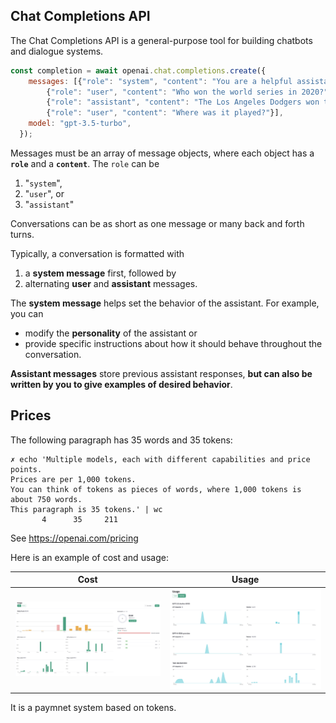 ## Chat Completions API

The Chat Completions API is a general-purpose tool for building chatbots and dialogue systems.

```js
const completion = await openai.chat.completions.create({
    messages: [{"role": "system", "content": "You are a helpful assistant."},
        {"role": "user", "content": "Who won the world series in 2020?"},
        {"role": "assistant", "content": "The Los Angeles Dodgers won the World Series in 2020."},
        {"role": "user", "content": "Where was it played?"}],
    model: "gpt-3.5-turbo",
  });
```

Messages must be an array of message objects, where each object has a **`role`** and a **`content`**. 
The `role` can be  

1. "`system`", 
2. "`user`", or 
3. "`assistant`" 


Conversations can be as short as one message or many back and forth turns.

Typically, a conversation is formatted with 

1. a **system message** first, followed by 
2. alternating **user** and **assistant** messages.

The **system message** helps set the behavior of the assistant. 
For example, you can 

- modify the **personality** of the assistant or 
- provide specific instructions about how it should behave throughout the conversation.

**Assistant messages** store previous assistant responses, **but can also be written by you to give examples of desired behavior**.

## Prices

The following paragraph has 35 words and 35 tokens:

```
✗ echo 'Multiple models, each with different capabilities and price points.
Prices are per 1,000 tokens.
You can think of tokens as pieces of words, where 1,000 tokens is about 750 words.
This paragraph is 35 tokens.' | wc
       4      35     211
```

See <https://openai.com/pricing>

Here is an example of cost and usage:

| Cost                          | Usage |
| ---                           | --- |
| ![](../images/usage-cost.png) | ![](../images/usage-activity.png) |


It is a paymnet system based on tokens.